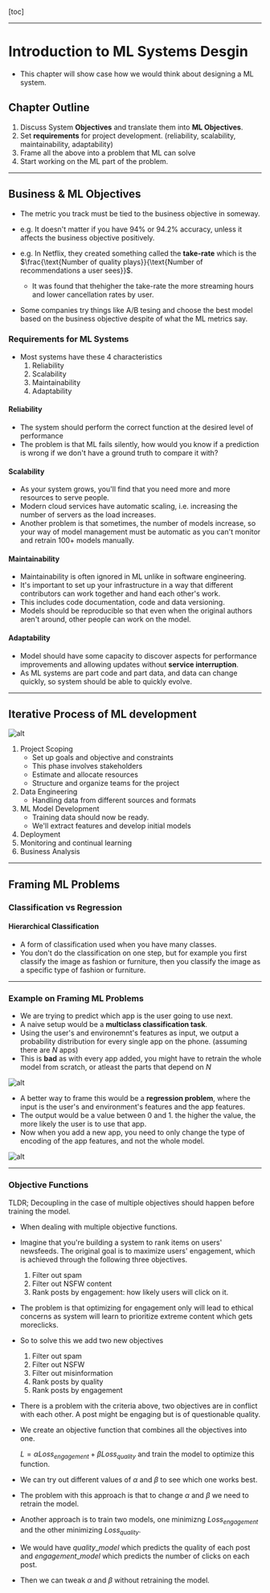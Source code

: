 [toc]

----------

# Introduction to ML Systems Desgin

- This chapter will show case how we would think about designing a ML system.

## Chapter Outline

1. Discuss System **Objectives** and translate them into **ML Objectives**.
2. Set **requirements** for project development. (reliability, scalability, maintainability, adaptability)
3. Frame all the above into a problem that ML can solve
4. Start working on the ML part of the problem.

----------

## Business & ML Objectives

- The metric you track must be tied to the business objective in someway.
- e.g. It doesn't matter if you have 94% or 94.2% accuracy, unless it affects the business objective positively.
- e.g. In Netflix, they created something called the **take-rate** which is the $\frac{\text{Number of quality plays}}{\text{Number of recommendations a user sees}}$.
  - It was found that thehigher the take-rate the more streaming hours and lower cancellation rates by user.

- Some companies try things like A/B tesing and choose the best model based on the business objective despite of what the ML metrics say.

### Requirements for ML Systems
- Most systems have these 4 characteristics
  1. Reliability
  2. Scalability
  3. Maintainability
  4. Adaptability


#### Reliability

- The system should perform the correct function at the desired level of performance
- The problem is that ML fails silently, how would you know if a prediction is wrong if we don't have a ground truth to compare it with?

#### Scalability

- As your system grows, you'll find that you need more and more resources to serve people.
- Modern cloud services have automatic scaling, i.e. increasing the number of servers as the load increases.
- Another problem is that sometimes, the number of models increase, so your way of model management must be automatic as you can't monitor and retrain 100+ models manually.

#### Maintainability

- Maintainability is often ignored in ML unlike in software engineering.
- It's important to set up your infrastructure in a way that different contributors can work together and hand each other's work.
- This includes code documentation, code and data versioning.
- Models should be reproducible so that even when the original authors aren't around, other people can work on the model.

#### Adaptability

- Model should have some capacity to discover aspects for performance improvements and allowing updates without **service interruption**.
- As ML systems are part code and part data, and data can change quickly, so system should be able to quickly evolve.

----------

## Iterative Process of ML development

![alt](./images/ch2/devel-proc-ml-sys.png)

1. Project Scoping
    - Set up goals and objective and constraints
    - This phase involves stakeholders
    - Estimate and allocate resources
    - Structure and organize teams for the project
2. Data Engineering
    - Handling data from different sources and formats
3. ML Model Development
    - Training data should now be ready.
    - We'll extract features and develop initial models
4. Deployment
5. Monitoring and continual learning
6. Business Analysis

----------

## Framing ML Problems

### Classification vs Regression

#### Hierarchical Classification

- A form of classification used when you have many classes.
- You don't do the classification on one step, but for example you first classify the image as fashion or furniture, then you classify the image as a specific type of fashion or furniture.

----------

### Example on Framing ML Problems

- We are trying to predict which app is the user going to use next.
- A naive setup would be a **multiclass classification task**.
- Using the user's and environemnt's features as input, we output a probability distribution for every single app on the phone. (assuming there are $N$ apps)
- This is **bad** as with every app added, you might have to retrain the whole model from scratch, or atleast the parts that depend on $N$

![alt](./images/ch2/classification.png)

- A better way to frame this would be a **regression problem**, where the input is the user's and environment's features and the app features.
- The output would be a value between 0 and 1. the higher the value, the more likely the user is to use that app.
- Now when you add a new app, you need to only change the type of encoding of the app features, and not the whole model.

![alt](./images/ch2/regression.png)

----------
### Objective Functions

TLDR; Decoupling in the case of multiple objectives should happen before training the model.
- When dealing with multiple objective functions.
- Imagine that you're building a system to rank items on users' newsfeeds. The original goal is to maximize users' engagement, which is achieved through the following three objectives.
  1. Filter out spam
  2. Filter out NSFW content
  3. Rank posts by engagement: how likely users will click on it.

- The problem is that optimizing for engagement only will lead to ethical concerns as system will learn to prioritize extreme content which gets moreclicks.
- So to solve this we add two new objectives
  1. Filter out spam
  2. Filter out NSFW
  3. Filter out misinformation
  4. Rank posts by quality
  5. Rank posts by engagement

- There is a problem with the criteria above, two objectives are in conflict with each other. A post might be engaging but is of questionable quality.
- We create an objective function that combines all the objectives into one.

  $L = \alpha Loss_{engagement} + \beta Loss_{quality}$ 
    and train the model to optimize this function.
- We can try out different values of $\alpha$ and $\beta$ to see which one works best.
- The problem with this approach is that to change $\alpha$ and $\beta$ we need to retrain the model.

- Another approach is to train two models, one minimizng $Loss_{engagement}$ and the other minimizing $Loss_{quality}$.
- We would have $quality\_model$ which predicts the quality of each post and $engagement\_model$ which predicts the number of clicks on each post.
- Then we can tweak $\alpha$ and $\beta$ without retraining the model.